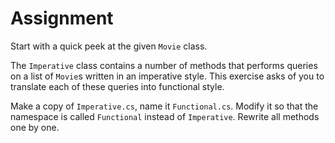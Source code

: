 # Assignment

Start with a quick peek at the given `Movie` class.

The `Imperative` class contains a number of methods
that performs queries on a list of `Movie`s written
in an imperative style. This exercise
asks of you to translate each of these queries
into functional style.

Make a copy of `Imperative.cs`, name it
`Functional.cs`. Modify it so that
the namespace is called `Functional` instead
of `Imperative`. Rewrite all methods one by one.
